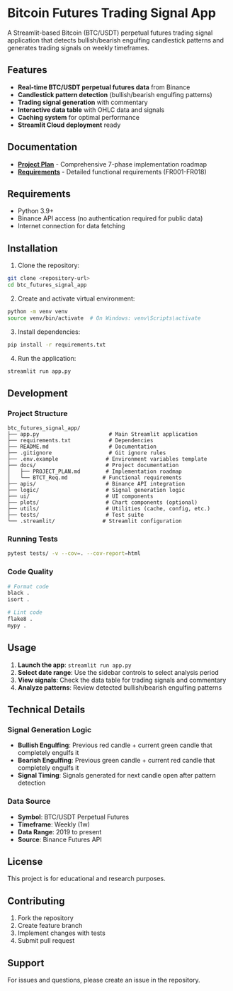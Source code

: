 # Bitcoin Futures Trading Signal App

A Streamlit-based Bitcoin (BTC/USDT) perpetual futures trading signal application that detects bullish/bearish engulfing candlestick patterns and generates trading signals on weekly timeframes.

## Features

- **Real-time BTC/USDT perpetual futures data** from Binance
- **Candlestick pattern detection** (bullish/bearish engulfing patterns)
- **Trading signal generation** with commentary
- **Interactive data table** with OHLC data and signals
- **Caching system** for optimal performance
- **Streamlit Cloud deployment** ready

## Documentation

- **[Project Plan](docs/PROJECT_PLAN.md)** - Comprehensive 7-phase implementation roadmap
- **[Requirements](docs/BTCT_Req.md)** - Detailed functional requirements (FR001-FR018)

## Requirements

- Python 3.9+
- Binance API access (no authentication required for public data)
- Internet connection for data fetching

## Installation

1. Clone the repository:
```bash
git clone <repository-url>
cd btc_futures_signal_app
```

2. Create and activate virtual environment:
```bash
python -m venv venv
source venv/bin/activate  # On Windows: venv\Scripts\activate
```

3. Install dependencies:
```bash
pip install -r requirements.txt
```

4. Run the application:
```bash
streamlit run app.py
```

## Development

### Project Structure

```
btc_futures_signal_app/
├── app.py                      # Main Streamlit application
├── requirements.txt            # Dependencies
├── README.md                   # Documentation
├── .gitignore                  # Git ignore rules
├── .env.example               # Environment variables template
├── docs/                      # Project documentation
│   ├── PROJECT_PLAN.md        # Implementation roadmap
│   └── BTCT_Req.md           # Functional requirements
├── apis/                      # Binance API integration
├── logic/                     # Signal generation logic
├── ui/                        # UI components
├── plots/                     # Chart components (optional)
├── utils/                     # Utilities (cache, config, etc.)
├── tests/                     # Test suite
└── .streamlit/               # Streamlit configuration
```

### Running Tests

```bash
pytest tests/ -v --cov=. --cov-report=html
```

### Code Quality

```bash
# Format code
black .
isort .

# Lint code
flake8 .
mypy .
```

## Usage

1. **Launch the app**: `streamlit run app.py`
2. **Select date range**: Use the sidebar controls to select analysis period
3. **View signals**: Check the data table for trading signals and commentary
4. **Analyze patterns**: Review detected bullish/bearish engulfing patterns

## Technical Details

### Signal Generation Logic

- **Bullish Engulfing**: Previous red candle + current green candle that completely engulfs it
- **Bearish Engulfing**: Previous green candle + current red candle that completely engulfs it
- **Signal Timing**: Signals generated for next candle open after pattern detection

### Data Source

- **Symbol**: BTC/USDT Perpetual Futures
- **Timeframe**: Weekly (1w)
- **Data Range**: 2019 to present
- **Source**: Binance Futures API

## License

This project is for educational and research purposes.

## Contributing

1. Fork the repository
2. Create feature branch
3. Implement changes with tests
4. Submit pull request

## Support

For issues and questions, please create an issue in the repository.
